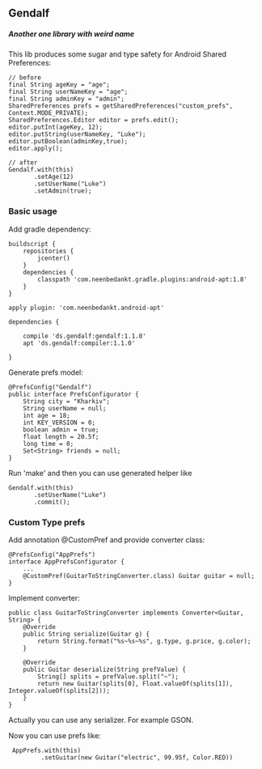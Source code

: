 ## Gendalf 
##### Another one library with weird name

This lib produces some sugar and type safety for Android Shared Preferences:

```
// before
final String ageKey = "age";
final String userNameKey = "age";
final String adminKey = "admin";
SharedPreferences prefs = getSharedPreferences("custom_prefs", Context.MODE_PRIVATE);
SharedPreferences.Editor editor = prefs.edit();
editor.putInt(ageKey, 12);
editor.putString(userNameKey, "Luke");
editor.putBoolean(adminKey,true);
editor.apply();

// after
Gendalf.with(this)
       .setAge(12)
       .setUserName("Luke")
       .setAdmin(true);
```

### Basic usage

Add gradle dependency:
```
buildscript {
    repositories {
        jcenter()
    }
    dependencies {
        classpath 'com.neenbedankt.gradle.plugins:android-apt:1.8'
    }
}

apply plugin: 'com.neenbedankt.android-apt'

dependencies {

    compile 'ds.gendalf:gendalf:1.1.0'
    apt 'ds.gendalf:compiler:1.1.0'

}
```

Generate prefs model:
```
@PrefsConfig("Gendalf")
public interface PrefsConfigurator {
	String city = "Kharkiv";
	String userName = null;
	int age = 18;
	int KEY_VERSION = 0;
	boolean admin = true;
	float length = 20.5f;
	long time = 0;
	Set<String> friends = null;
}
```

Run 'make' and then you can use generated helper like
```
Gendalf.with(this)
       .setUserName("Luke")
       .commit();
```

### Custom Type prefs

Add annotation @CustomPref and provide converter class:
```
@PrefsConfig("AppPrefs")
interface AppPrefsConfigurator {
	...
    @CustomPref(GuitarToStringConverter.class) Guitar guitar = null;
}
```

Implement converter:
```
public class GuitarToStringConverter implements Converter<Guitar, String> {
    @Override
    public String serialize(Guitar g) {
        return String.format("%s~%s~%s", g.type, g.price, g.color);
    }

    @Override
    public Guitar deserialize(String prefValue) {
        String[] splits = prefValue.split("~");
        return new Guitar(splits[0], Float.valueOf(splits[1]), Integer.valueOf(splits[2]));
    }
}
```
Actually you can use any serializer. For example GSON.

Now you can use prefs like:
```
 AppPrefs.with(this)
         .setGuitar(new Guitar("electric", 99.95f, Color.RED))
```